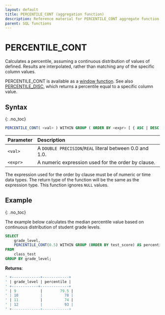 ```yaml
---
layout: default
title: PERCENTILE_CONT (aggregation function)
description: Reference material for PERCENTILE_CONT aggregate function
parent: SQL functions
---
```


# PERCENTILE_CONT

Calculates a percentile, assuming a continuous distribution of values of <expr> defined. Results are interpolated, rather than matching any of the specific column values. 

PERCENTILE\_CONT is available as a [window function](./window-functions.md). 
See also [PERCENTILE\_DISC](../percentile-disc.md), which returns a percentile equal to a specific column value.


## Syntax
{: .no_toc}

```sql
PERCENTILE_CONT( <val> ) WITHIN GROUP ( ORDER BY <expr> [ { ASC | DESC } ] )
```

| Parameter |    Description      |
| :--------- | :----------------------------------------------- |
| `<val>`   | A `DOUBLE PRECISION`/`REAL` literal between 0.0 and 1.0.  |
| `<expr>`  | A numeric expression used for the order by clause. |

The expression used for the order by clause must be of numeric or time data types. The return type of the function will be the same as the expression type.
This function ignores `NULL` values.

## Example
{: .no_toc}

The example below calculates the median percentile value based on continuous distribution of student grade levels. 

```sql
SELECT
	grade_level,
	PERCENTILE_CONT(0.5) WITHIN GROUP (ORDER BY test_score) AS percentile
FROM
	class_test
GROUP BY grade_level;
```

**Returns**:

```sql
' +-------------+------------+
' | grade_level | percentile | 
' +------------+-------------+
' | 9           |        79.5 |
' | 10          |          78 |
' | 11          |          74 |
' | 12          |          93 |
' +-------------+------------+
```
